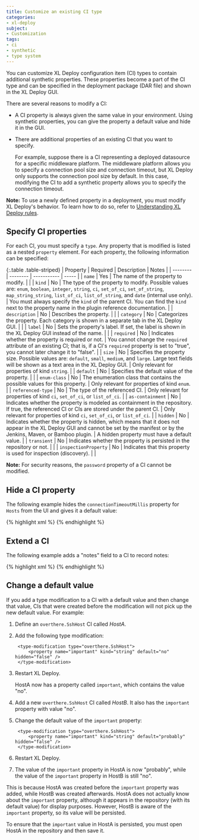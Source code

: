 ```yaml
---
title: Customize an existing CI type
categories:
- xl-deploy
subject:
- Customization
tags:
- ci
- synthetic
- type system
---
```


You can customize XL Deploy configuration item (CI) types to contain additional synthetic properties. These properties become a part of the CI type and can be specified in the deployment package (DAR file) and shown in the XL Deploy GUI.

There are several reasons to modify a CI:

* A CI property is always given the same value in your environment. Using synthetic properties, you can give the property a default value and hide it in the GUI.
* There are additional properties of an existing CI that you want to specify.

    For example, suppose there is a CI representing a deployed datasource for a specific middleware platform. The middleware platform allows you to specify a connection pool size and connection timeout, but XL Deploy only supports the connection pool size by default. In this case, modifying the CI to add a synthetic property allows you to specify the connection timeout.

**Note:** To use a newly defined property in a deployment, you must modify XL Deploy's behavior. To learn how to do so, refer to [Understanding XL Deploy rules](/xl-deploy/concept/understanding-xl-deploy-rules.html).

## Specify CI properties

For each CI, you must specify a `type`. Any property that is modified is listed as a nested `property` element. For each property, the following information can be specified:

{:.table .table-striped}
| Property | Required | Description | Notes |
| -------- | -------- | ----------- | ----- |
| `name` | Yes | The name of the property to modify. | |
| `kind` | No | The type of the property to modify. Possible values are: `enum`, `boolean`, `integer`, `string`, `ci`, `set_of_ci`, `set_of_string`, `map_string_string`, `list_of_ci`, `list_of_string`, and `date` (internal use only). | You must always specify the `kind` of the parent CI. You can find the `kind` next to the property name in the plugin reference documentation. |
| `description` | No | Describes the property. | |
| `category` | No | Categorizes the property. Each category is shown in a separate tab in the XL Deploy GUI. | |
| `label` | No | Sets the property's label. If set, the label is shown in the XL Deploy GUI instead of the name. | |
| `required` | No | Indicates whether the property is required or not. | You cannot change the `required` attribute of an existing CI; that is, if a CI's `required` property is set to "true", you cannot later change it to "false". |
| `size` | No | Specifies the property size. Possible values are: `default`, `small`, `medium`, and `large`. Large text fields will be shown as a text area in the XL Deploy GUI. | Only relevant for properties of kind `string`. |
| `default` | No | Specifies the default value of the property. | |
| `enum-class` | No | The enumeration class that contains the possible values for this property. | Only relevant for properties of kind `enum`. |
| `referenced-type` | No | The type of the referenced CI. | Only relevant for properties of kind `ci`, `set_of_ci`, or `list_of_ci`. |
| `as-containment` | No | Indicates whether the property is modeled as containment in the repository. If true, the referenced CI or CIs are stored under the parent CI. | Only relevant for properties of kind `ci`, `set_of_ci`, or `list_of_ci`. |
| `hidden` | No | Indicates whether the property is hidden, which means that it does not appear in the  XL Deploy GUI and cannot be set by the manifest or by the Jenkins, Maven, or Bamboo plugin. | A hidden property must have a default value. |
| `transient` | No | Indicates whether the property is persisted in the repository or not. | |
| `inspectionProperty` | No | Indicates that this property is used for inspection (discovery). | |

**Note:** For security reasons, the `password` property of a CI cannot be modified.

## Hide a CI property

The following example hides the `connectionTimeoutMillis` property for `Hosts` from the UI and gives it a default value:

{% highlight xml %}
<type-modification type="base.Host">
    <property name="connectionTimeoutMillis" kind="integer" default="1200000" hidden="true" />
</type-modification>
{% endhighlight %}

## Extend a CI

The following example adds a "notes" field to a CI to record notes:

{% highlight xml %}
<type-modification type="overthere.Host">
    <property name="notes" kind="string"/>
</type-modification>
{% endhighlight %}

## Change a default value

If you add a type modification to a CI with a default value and then change that value, CIs that were created before the modification will not pick up the new default value. For example:

1. Define an `overthere.SshHost` CI called _HostA_.
1. Add the following type modification:

        <type-modification type="overthere.SshHost">
            <property name="important" kind="string" default="no" hidden="false" />
        </type-modification>

1. Restart XL Deploy.

    HostA now has a property called `important`, which contains the value "no".

1. Add a new `overthere.SshHost` CI called _HostB_. It also has the `important` property with value "no".
1. Change the default value of the `important` property:

        <type-modification type="overthere.SshHost">
            <property name="important" kind="string" default="probably" hidden="false" />
        </type-modification>

1. Restart XL Deploy.
1. The value of the `important` property in HostA is now "probably", while the value of the `important` property in HostB is still "no".

This is because HostA was created before the `important` property was added, while HostB was created afterwards. HostA does not actually know about the `important` property, although it appears in the repository (with its default value) for display purposes. However, HostB is aware of the `important` property, so its value will be persisted.

To ensure that the `important` value in HostA is persisted, you must open HostA in the repository and then save it.
